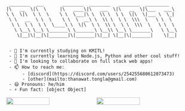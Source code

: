 ```
 ________  ___       ________  ________   ________  _________   
|\   __  \|\  \     |\   ____\|\   ___  \|\   __  \|\___   ___\ 
\ \  \|\  \ \  \    \ \  \___|\ \  \\ \  \ \  \|\  \|___ \  \_| 
 \ \   __  \ \  \    \ \  \  __\ \  \\ \  \ \  \\\  \   \ \  \  
  \ \  \ \  \ \  \____\ \  \|\  \ \  \\ \  \ \  \\\  \   \ \  \ 
   \ \__\ \__\ \_______\ \_______\ \__\\ \__\ \_______\   \ \__\
    \|__|\|__|\|_______|\|_______|\|__| \|__|\|_______|    \|__|                                                            
                                                              
```

``` 
 - 🔭 I'm currently studying on KMITL!
 - 🌱 I'm currently learning Node.js, Python and other cool stuff!
 - 👯 I'm looking to collaborate on full stack web apps!
 - 📫 How to reach me: 
      - [discord](https://discord.com/users/254255680612073473)  
      - [other](mailto:thanawat.tongla@gmail.com)
 - 😄 Pronouns: he/him
 - ⚡ Fun fact: [object Object]
```

<div style="display: flex; justify-content: flex-start; align-items: flex-start;">
 <img src="https://trackify.am/api/og/user?id=1383585&past=all&version=1" width="48%" />
 <img src="https://novatorem-6wrfmlo52-algnot.vercel.app/api/spotify" width="48%"/>
</div>

<!---
[![Spotify](https://trackify.am/api/og/user?id=1383585&past=all&version=1)](https://open.spotify.com/user/21sngcvfnm2hsogmv2rfut3kq)

[![Spotify](https://novatorem-6wrfmlo52-algnot.vercel.app/api/spotify)](https://open.spotify.com/user/21sngcvfnm2hsogmv2rfut3kq)
--->


